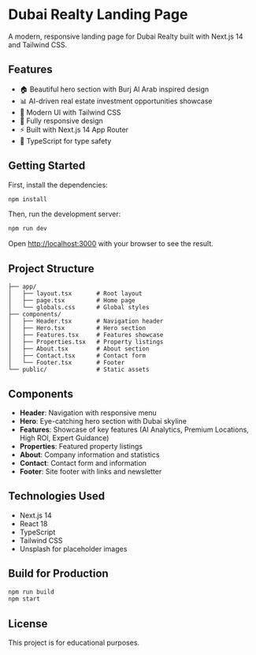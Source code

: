 # Dubai Realty Landing Page

A modern, responsive landing page for Dubai Realty built with Next.js 14 and Tailwind CSS.

## Features

- 🏠 Beautiful hero section with Burj Al Arab inspired design
- 📊 AI-driven real estate investment opportunities showcase
- 🎨 Modern UI with Tailwind CSS
- 📱 Fully responsive design
- ⚡ Built with Next.js 14 App Router
- 🎯 TypeScript for type safety

## Getting Started

First, install the dependencies:

```bash
npm install
```

Then, run the development server:

```bash
npm run dev
```

Open [http://localhost:3000](http://localhost:3000) with your browser to see the result.

## Project Structure

```
├── app/
│   ├── layout.tsx       # Root layout
│   ├── page.tsx         # Home page
│   └── globals.css      # Global styles
├── components/
│   ├── Header.tsx       # Navigation header
│   ├── Hero.tsx         # Hero section
│   ├── Features.tsx     # Features showcase
│   ├── Properties.tsx   # Property listings
│   ├── About.tsx        # About section
│   ├── Contact.tsx      # Contact form
│   └── Footer.tsx       # Footer
└── public/              # Static assets

```

## Components

- **Header**: Navigation with responsive menu
- **Hero**: Eye-catching hero section with Dubai skyline
- **Features**: Showcase of key features (AI Analytics, Premium Locations, High ROI, Expert Guidance)
- **Properties**: Featured property listings
- **About**: Company information and statistics
- **Contact**: Contact form and information
- **Footer**: Site footer with links and newsletter

## Technologies Used

- Next.js 14
- React 18
- TypeScript
- Tailwind CSS
- Unsplash for placeholder images

## Build for Production

```bash
npm run build
npm start
```

## License

This project is for educational purposes.

